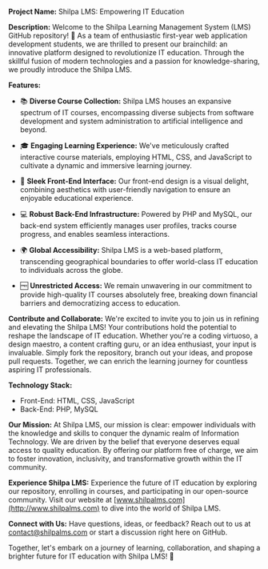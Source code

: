 **Project Name:** Shilpa LMS: Empowering IT Education

**Description:**
Welcome to the Shilpa Learning Management System (LMS) GitHub repository! 🌟 As a team of enthusiastic first-year web application development students, we are thrilled to present our brainchild: an innovative platform designed to revolutionize IT education. Through the skillful fusion of modern technologies and a passion for knowledge-sharing, we proudly introduce the Shilpa LMS.

**Features:**
- 📚 **Diverse Course Collection:** Shilpa LMS houses an expansive spectrum of IT courses, encompassing diverse subjects from software development and system administration to artificial intelligence and beyond.

- 🎓 **Engaging Learning Experience:** We've meticulously crafted interactive course materials, employing HTML, CSS, and JavaScript to cultivate a dynamic and immersive learning journey.

- 🎨 **Sleek Front-End Interface:** Our front-end design is a visual delight, combining aesthetics with user-friendly navigation to ensure an enjoyable educational experience.

- 💻 **Robust Back-End Infrastructure:** Powered by PHP and MySQL, our back-end system efficiently manages user profiles, tracks course progress, and enables seamless interactions.

- 🌍 **Global Accessibility:** Shilpa LMS is a web-based platform, transcending geographical boundaries to offer world-class IT education to individuals across the globe.

- 🆓 **Unrestricted Access:** We remain unwavering in our commitment to provide high-quality IT courses absolutely free, breaking down financial barriers and democratizing access to education.

**Contribute and Collaborate:**
We're excited to invite you to join us in refining and elevating the Shilpa LMS! Your contributions hold the potential to reshape the landscape of IT education. Whether you're a coding virtuoso, a design maestro, a content crafting guru, or an idea enthusiast, your input is invaluable. Simply fork the repository, branch out your ideas, and propose pull requests. Together, we can enrich the learning journey for countless aspiring IT professionals.

**Technology Stack:**
- Front-End: HTML, CSS, JavaScript
- Back-End: PHP, MySQL

**Our Mission:**
At Shilpa LMS, our mission is clear: empower individuals with the knowledge and skills to conquer the dynamic realm of Information Technology. We are driven by the belief that everyone deserves equal access to quality education. By offering our platform free of charge, we aim to foster innovation, inclusivity, and transformative growth within the IT community.

**Experience Shilpa LMS:**
Experience the future of IT education by exploring our repository, enrolling in courses, and participating in our open-source community. Visit our website at [www.shilpalms.com](http://www.shilpalms.com) to dive into the world of Shilpa LMS.

**Connect with Us:**
Have questions, ideas, or feedback? Reach out to us at contact@shilpalms.com or start a discussion right here on GitHub.

Together, let's embark on a journey of learning, collaboration, and shaping a brighter future for IT education with Shilpa LMS! 🚀
